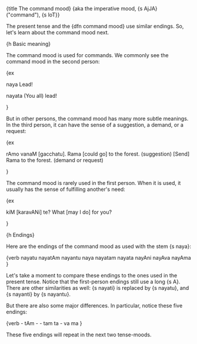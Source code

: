 {title The command mood}
{aka the imperative mood, {s AjJA} ("command"), {s loT}}

The present tense and the {dfn command mood} use similar endings. So, let's
learn about the command mood next.


{h Basic meaning}

The command mood is used for commands. We commonly see the command mood in the
second person:

{ex

naya
Lead!

nayata
(You all) lead!

}

But in other persons, the command mood has many more subtle meanings. In the
third person, it can have the sense of a suggestion, a demand, or a request:

{ex

rAmo vanaM [gacchatu].
Rama [could go] to the forest. (suggestion)
[Send] Rama to the forest. (demand or request)

}

The command mood is rarely used in the first person. When it is used, it
usually has the sense of fulfilling another's need:

{ex

kiM [karavANi] te?
What [may I do] for you?

}


{h Endings}

Here are the endings of the command mood as used with the stem {s naya}:

{verb
    nayatu nayatAm nayantu
    naya nayatam nayata
    nayAni nayAva nayAma
}

Let's take a moment to compare these endings to the ones used in the present
tense. Notice that the first-person endings still use a long {s A}. There are
other similarities as well: {s nayati} is replaced by {s nayatu}, and {s
nayanti} by {s nayantu}.

But there are also some major differences. In particular, notice these five
endings:

{verb
    - tAm -
    - tam ta
    - va ma
}

These five endings will repeat in the next two tense-moods.
